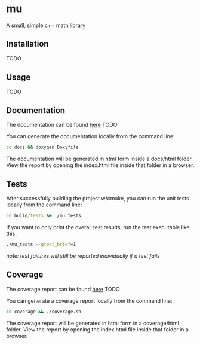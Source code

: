 # mu

A small, simple c++ math library

## Installation

TODO

## Usage

TODO

## Documentation

The documentation can be found [here](https://github.com) TODO

You can generate the documentation locally from the command line:

```cmd
cd docs && doxygen Doxyfile
```

The documentation will be generated in html form inside a  docs/html folder. View the report by opening the index.html file inside that folder in a browser.

## Tests

After successfully building the project w/cmake, you can run the unit tests locally from the command line:

```cmd
cd build/tests && ./mu_tests
```

If you want to only print the overall test results, run the test executable like this:

```cmd
./mu_tests --gtest_brief=1
```

*note: test failures will still be reported individually if a test fails*

## Coverage

The coverage report can be found [here](https://github.com) TODO

You can generate a coverage report locally from the command line:

```cmd
cd coverage && ./coverage.sh
```

The coverage report will be generated in html form in a coverage/html folder. View the report by opening the index.html file inside that folder in a browser.
